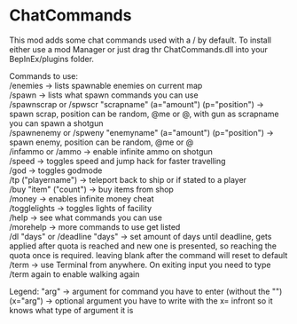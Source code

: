 # ChatCommands
This mod adds some chat commands used with a / by default.
To install either use a mod Manager or just drag thr ChatCommands.dll into your BepInEx/plugins folder.

Commands to use:  
/enemies -> lists spawnable enemies on current map  
/spawn -> lists what spawn commands you can use  
/spawnscrap or /spwscr "scrapname" (a="amount") (p="position") -> spawn scrap, position can be random, @me or @<playername>, with gun as scrapname you can spawn a shotgun  
/spawnenemy or /spweny "enemyname" (a="amount") (p="position") -> spawn enemy, position can be random, @me or @<playername>  
/infammo or /ammo -> enable infinite ammo on shotgun  
/speed -> toggles speed and jump hack for faster travelling  
/god -> toggles godmode  
/tp ("playername") -> teleport back to ship or if  stated to a player  
/buy "item" ("count") -> buy items from shop  
/money -> enables infinite money cheat  
/togglelights -> toggles lights of facility  
/help -> see what commands you can use  
/morehelp -> more commands to use get listed  
/dl "days" or /deadline "days" -> set amount of days until deadline, gets applied after quota is reached and new one is presented, so reaching the quota once is required. leaving blank after the command will reset to default  
/term -> use Terminal from anywhere. On exiting input you need to type /term again to enable walking again  

Legend:
"arg" -> argument for command you have to enter (without the "")  
(x="arg") -> optional argument you have to write with the x= infront so it knows what type of argument it is  
